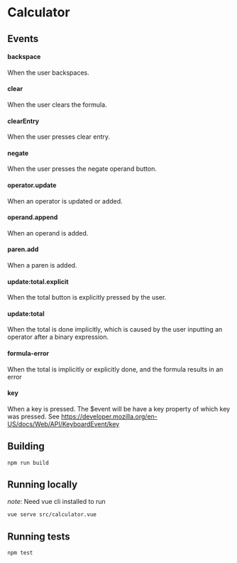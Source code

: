 # Calculator

## Events

#### backspace

When the user backspaces.

#### clear

When the user clears the formula.

#### clearEntry

When the user presses clear entry.

#### negate

When the user presses the negate operand button.

#### operator.update

When an operator is updated or added.

#### operand.append

When an operand is added.

#### paren.add

When a paren is added.

#### update:total.explicit

When the total button is explicitly pressed by the user.

#### update:total

When the total is done implicitly, which is caused by the user inputting an operator after a binary expression.

#### formula-error

When the total is implicitly or explicitly done, and the formula results in an error

#### key

When a key is pressed. The $event will be have a key property of which key was pressed. See https://developer.mozilla.org/en-US/docs/Web/API/KeyboardEvent/key


## Building

```
npm run build
```

## Running locally

*note*: Need vue cli installed to run

```
vue serve src/calculator.vue
```

## Running tests

```
npm test
```

